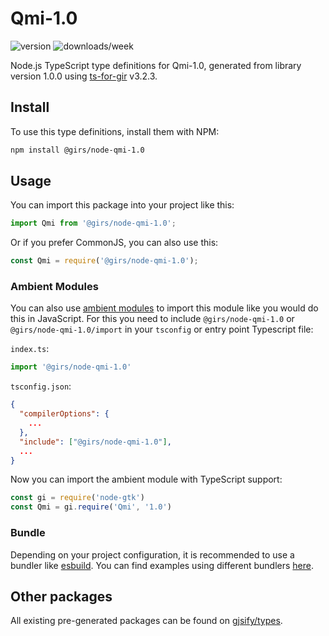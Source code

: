 
# Qmi-1.0

![version](https://img.shields.io/npm/v/@girs/node-qmi-1.0)
![downloads/week](https://img.shields.io/npm/dw/@girs/node-qmi-1.0)


Node.js TypeScript type definitions for Qmi-1.0, generated from library version 1.0.0 using [ts-for-gir](https://github.com/gjsify/ts-for-gir) v3.2.3.


## Install

To use this type definitions, install them with NPM:
```bash
npm install @girs/node-qmi-1.0
```

## Usage

You can import this package into your project like this:
```ts
import Qmi from '@girs/node-qmi-1.0';
```

Or if you prefer CommonJS, you can also use this:
```ts
const Qmi = require('@girs/node-qmi-1.0');
```

### Ambient Modules

You can also use [ambient modules](https://github.com/gjsify/ts-for-gir/tree/main/packages/cli#ambient-modules) to import this module like you would do this in JavaScript.
For this you need to include `@girs/node-qmi-1.0` or `@girs/node-qmi-1.0/import` in your `tsconfig` or entry point Typescript file:

`index.ts`:
```ts
import '@girs/node-qmi-1.0'
```

`tsconfig.json`:
```json
{
  "compilerOptions": {
    ...
  },
  "include": ["@girs/node-qmi-1.0"],
  ...
}
```

Now you can import the ambient module with TypeScript support: 

```ts
const gi = require('node-gtk')
const Qmi = gi.require('Qmi', '1.0')
```


### Bundle

Depending on your project configuration, it is recommended to use a bundler like [esbuild](https://esbuild.github.io/). You can find examples using different bundlers [here](https://github.com/gjsify/ts-for-gir/tree/main/examples).

## Other packages

All existing pre-generated packages can be found on [gjsify/types](https://github.com/gjsify/types).


